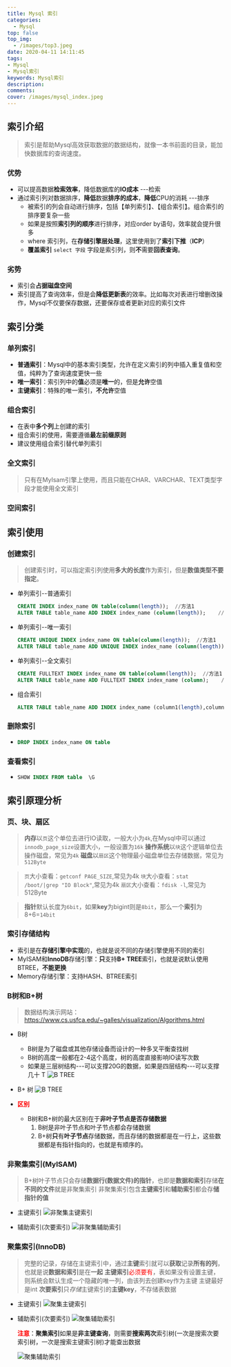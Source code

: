 ```yaml
---
title: Mysql 索引
categories:
  - Mysql
top: false
top_img:
  - /images/top3.jpeg
date: 2020-04-11 14:11:45
tags:
- Mysql
- Mysql索引
keywords: Mysql索引
description: 
comments: 
cover: /images/mysql_index.jpeg
---
```


## 索引介绍
> 索引是帮助Mysql高效获取数据的数据结构，就像一本书前面的目录，能加快数据库的查询速度。

### 优势
- 可以提高数据**检索效率**，降低数据库的**IO成本**   ---检索
- 通过索引列对数据排序，**降低**数据**排序的成本**，**降低**CPU的消耗    ---排序
  - 被索引的列会自动进行排序，包括【单列索引】、【组合索引】。组合索引的排序要复杂一些
  - 如果是按照**索引列的顺序**进行排序，对应order by语句，效率就会提升很多
  - where 索引列，在**存储引擎层处理**，这里使用到了**索引下推**（**ICP**）
  - **覆盖索引**  `select 字段` 字段是索引列，则**不**需要**回表查询**。

### 劣势
- 索引会**占据磁盘空间**
- 索引提高了查询效率，但是会**降低更新表**的效率。比如每次对表进行增删改操作，Mysql不仅要保存数据，还要保存或者更新对应的索引文件

## 索引分类

### 单列索引
- **普通索引**：Mysql中的基本索引类型，允许在定义索引的列中插入重复值和空值，纯粹为了查询速度更快一些
- **唯一索引**：索引列中的**值**必须是**唯一**的，但是**允许**空值
- **主键索引**：特殊的唯一索引，**不允许**空值

### 组合索引
- 在表中**多个列**上创建的索引
- 组合索引的使用，需要遵循**最左前缀原则**
- 建议使用组合索引替代单列索引

### 全文索引
> 只有在MyIsam引擎上使用，而且只能在CHAR、VARCHAR、TEXT类型字段才能使用全文索引

### 空间索引
> 

## 索引使用

### 创建索引
> 创建索引时，可以指定索引列使用**多大的长度**作为索引，但是**数值类型不要指定**。

- 单列索引--普通索引
  ```Sql
  CREATE INDEX index_name ON table(column(length));  //方法1
  ALTER TABLE table_name ADD INDEX index_name (column(length));    //方法2   
  ```

- 单列索引--唯一索引
  ```Sql
  CREATE UNIQUE INDEX index_name ON table(column(length));  //方法1
  ALTER TABLE table_name ADD UNIQUE INDEX index_name (column(length));    //方法2   
  ```

- 单列索引--全文索引
  ```Sql
  CREATE FULLTEXT INDEX index_name ON table(column(length));  //方法1
  ALTER TABLE table_name ADD FULLTEXT INDEX index_name (column);    //方法2   
  ```

- 组合索引
  ```Sql
  ALTER TABLE table_name ADD INDEX index_name (column1(length),column2(length)); 
  ```

### 删除索引
- 
  ```Sql
  DROP INDEX index_name ON table
  ```

### 查看索引
- 
  ```Sql
  SHOW INDEX FROM table  \G
  ```

## 索引原理分析

### 页、块、扇区
> **内存**以`页`这个单位去进行IO读取，一般大小为`4k`,在Mysql中可以通过`innodb_page_size`设置大小，一般设置为`16k`
> **操作系统**以`块`这个逻辑单位去操作磁盘，常见为`4k`
> **磁盘**以`扇区`这个物理最小磁盘单位去存储数据，常见为`512Byte`

> `页`大小查看：`getconf PAGE_SIZE`,常见为4k
> `块`大小查看：`stat /boot/|grep "IO Block"`,常见为4k
> `扇区`大小查看：`fdisk -l`,常见为512Byte

> **指针**默认长度为`6bit`，如果**key**为bigint则是`8bit`，那么一个**索引**为8+6=`14bit`

### 索引存储结构
- 索引是在**存储引擎中实现**的，也就是说不同的存储引擎使用不同的索引
- MyISAM和**InnoDB**存储引擎：**只**支持**B+ TREE**索引，也就是说默认使用BTREE，**不能更换**
- Memory存储引擎：支持HASH、BTREE索引

### B树和B+树
> 数据结构演示网站：https://www.cs.usfca.edu/~galles/visualization/Algorithms.html

- B树
  - B树是为了磁盘或其他存储设备而设计的一种多叉平衡查找树
  - B树的高度一般都在2-4这个高度，树的高度直接影响IO读写次数
  - 如果是三层树结构---可以支撑20G的数据，如果是四层结构---可以支撑几十 T
    ![B TREE](/images/btree.png)

- B+ 树
    ![B TREE](/images/b+tree.png)

- <span style="color:red;">**区别**</span>
  -  B树和B+树的最大区别在于**非叶子节点是否存储数据**
      1. B树是非叶子节点和叶子节点都会存储数据
      2. B+树**只**有**叶子节点**存储数据，而且存储的数据都是在一行上，这些数据都是有指针指向的，也就是有顺序的。

### 非聚集索引(MyISAM)
> B+树叶子节点只会存储**数据行(数据文件)的指针**，也即是**数据和索引**存储**在不同的文件**就是非聚集索引
> 非聚集索引包含**主键索引**和**辅助索引**都会存**储指针的值**

- 主键索引
  ![非聚集主键索引](/images/mysql_feijj.jpg)

- 辅助索引(次要索引)
  ![非聚集辅助索引](/images/mysql_feijjfz.jpg)

### 聚集索引(InnoDB)
> 完整的记录，存储在主键索引中，通过**主键**索引就可以**获取**记录**所有的列**，也就是说**数据和索引**是在**一起**
> **主键索引**<span style="color:red;">必须要有</span>，表如果没有设置主键，则系统会默认生成一个隐藏的唯一列，由该列去创建key作为主键
> 主键最好是int
> **次要索引**只*存储*主键索引的**主键key**，不存储表数据

- 主键索引
  ![聚集主键索引](/images/mysql_jj.jpg)

- 辅助索引(次要索引)
  ![聚集辅助索引](/images/mysql_jjfz2.jpg)

  <span style="color:red;">**注意**</span>：**聚集索引**如果是**非主键查询**，则需要**搜索两次**索引树(一次是搜索次要索引树，一次是搜索主键索引树)才能查出数据

  ![聚集辅助索引](/images/mysql_jjfz.jpg)